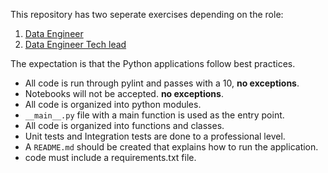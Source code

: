 This repository has two seperate exercises depending on the role:

1. [Data Engineer](./data_engineer/)
2. [Data Engineer Tech lead](../data_python_exercise/data_engineer_tech_lead)

The expectation is that the Python applications follow best practices.

* All code is run through pylint and passes with a 10, **no exceptions**.
* Notebooks will not be accepted. **no exceptions**. 
* All code is organized into python modules.
* ```__main__.py``` file with a main function is used as the entry point.
* All code is organized into functions and classes.
* Unit tests and Integration tests are done to a professional level.
* A ```README.md``` should be created that explains how to run the application. 
* code must include a requirements.txt file.
